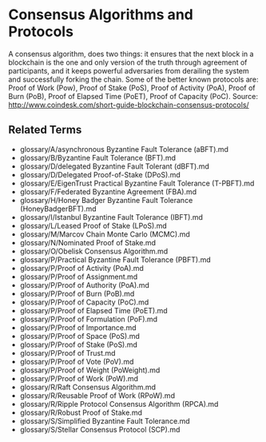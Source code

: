 # Consensus Algorithms and Protocols

A consensus algorithm, does two things: it ensures that the next block in a
blockchain is the one and only version of the truth through agreement of
participants, and it keeps powerful adversaries from derailing the system and
successfully forking the chain. Some of the better known protocols are: Proof
of Work (Pow), Proof of Stake (PoS), Proof of Activity (PoA), Proof of Burn (PoB),
Proof of Elapsed Time (PoET), Proof of Capacity (PoC).
Source: http://www.coindesk.com/short-guide-blockchain-consensus-protocols/

## Related Terms

* glossary/A/asynchronous Byzantine Fault Tolerance (aBFT).md
* glossary/B/Byzantine Fault Tolerance (BFT).md
* glossary/D/delegated Byzantine Fault Tolerant (dBFT).md
* glossary/D/Delegated Proof-of-Stake (DPoS).md
* glossary/E/EigenTrust Practical Byzantine Fault Tolerance (T-PBFT).md
* glossary/F/Federated Byzantine Agreement (FBA).md
* glossary/H/Honey Badger Byzantine Fault Tolerance (HoneyBadgerBFT).md
* glossary/I/Istanbul Byzantine Fault Tolerance (IBFT).md
* glossary/L/Leased Proof of Stake (LPoS).md
* glossary/M/Marcov Chain Monte Carlo (MCMC).md
* glossary/N/Nominated Proof of Stake.md
* glossary/O/Obelisk Consensus Algorithm.md
* glossary/P/Practical Byzantine Fault Tolerance (PBFT).md
* glossary/P/Proof of Activity (PoA).md
* glossary/P/Proof of Assignment.md
* glossary/P/Proof of Authority (PoA).md
* glossary/P/Proof of Burn (PoB).md
* glossary/P/Proof of Capacity (PoC).md
* glossary/P/Proof of Elapsed Time (PoET).md
* glossary/P/Proof of Formulation (PoF).md
* glossary/P/Proof of Importance.md
* glossary/P/Proof of Space (PoS).md
* glossary/P/Proof of Stake (PoS).md
* glossary/P/Proof of Trust.md
* glossary/P/Proof of Vote (PoV).md
* glossary/P/Proof of Weight (PoWeight).md
* glossary/P/Proof of Work (PoW).md
* glossary/R/Raft Consensus Algorithm.md
* glossary/R/Reusable Proof of Work (RPoW).md
* glossary/R/Ripple Protocol Consensus Algorithm (RPCA).md
* glossary/R/Robust Proof of Stake.md
* glossary/S/Simplified Byzantine Fault Tolerance.md
* glossary/S/Stellar Consensus Protocol (SCP).md
